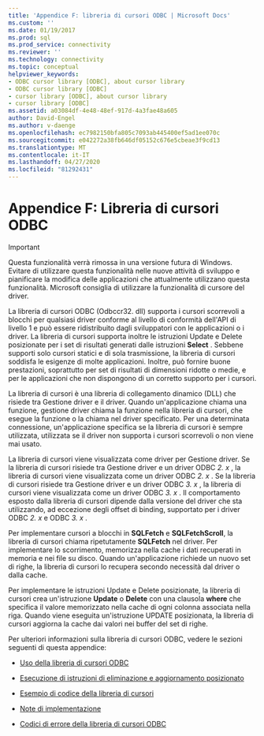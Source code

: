 ```yaml
---
title: 'Appendice F: libreria di cursori ODBC | Microsoft Docs'
ms.custom: ''
ms.date: 01/19/2017
ms.prod: sql
ms.prod_service: connectivity
ms.reviewer: ''
ms.technology: connectivity
ms.topic: conceptual
helpviewer_keywords:
- ODBC cursor library [ODBC], about cursor library
- ODBC cursor library [ODBC]
- cursor library [ODBC], about cursor library
- cursor library [ODBC]
ms.assetid: a03084df-4e48-48ef-917d-4a3fae48a605
author: David-Engel
ms.author: v-daenge
ms.openlocfilehash: ec7982150bfa805c7093ab445400ef5ad1ee070c
ms.sourcegitcommit: e042272a38fb646df05152c676e5cbeae3f9cd13
ms.translationtype: MT
ms.contentlocale: it-IT
ms.lasthandoff: 04/27/2020
ms.locfileid: "81292431"
---
```

# <a name="appendix-f-odbc-cursor-library"></a>Appendice F: Libreria di cursori ODBC
> [!IMPORTANT]  
>  Questa funzionalità verrà rimossa in una versione futura di Windows. Evitare di utilizzare questa funzionalità nelle nuove attività di sviluppo e pianificare la modifica delle applicazioni che attualmente utilizzano questa funzionalità. Microsoft consiglia di utilizzare la funzionalità di cursore del driver.  
  
 La libreria di cursori ODBC (Odbccr32. dll) supporta i cursori scorrevoli a blocchi per qualsiasi driver conforme al livello di conformità dell'API di livello 1 e può essere ridistribuito dagli sviluppatori con le applicazioni o i driver. La libreria di cursori supporta inoltre le istruzioni Update e Delete posizionate per i set di risultati generati dalle istruzioni **Select** . Sebbene supporti solo cursori statici e di sola trasmissione, la libreria di cursori soddisfa le esigenze di molte applicazioni. Inoltre, può fornire buone prestazioni, soprattutto per set di risultati di dimensioni ridotte o medie, e per le applicazioni che non dispongono di un corretto supporto per i cursori.  
  
 La libreria di cursori è una libreria di collegamento dinamico (DLL) che risiede tra Gestione driver e il driver. Quando un'applicazione chiama una funzione, gestione driver chiama la funzione nella libreria di cursori, che esegue la funzione o la chiama nel driver specificato. Per una determinata connessione, un'applicazione specifica se la libreria di cursori è sempre utilizzata, utilizzata se il driver non supporta i cursori scorrevoli o non viene mai usato.  
  
 La libreria di cursori viene visualizzata come driver per Gestione driver. Se la libreria di cursori risiede tra Gestione driver e un driver ODBC *2. x* , la libreria di cursori viene visualizzata come un driver ODBC *2. x* . Se la libreria di cursori risiede tra Gestione driver e un driver ODBC *3. x* , la libreria di cursori viene visualizzata come un driver ODBC *3. x* . Il comportamento esposto dalla libreria di cursori dipende dalla versione del driver che sta utilizzando, ad eccezione degli offset di binding, supportato per i driver ODBC *2. x* e ODBC *3. x* .  
  
 Per implementare cursori a blocchi in **SQLFetch** e **SQLFetchScroll**, la libreria di cursori chiama ripetutamente **SQLFetch** nel driver. Per implementare lo scorrimento, memorizza nella cache i dati recuperati in memoria e nei file su disco. Quando un'applicazione richiede un nuovo set di righe, la libreria di cursori lo recupera secondo necessità dal driver o dalla cache.  
  
 Per implementare le istruzioni Update e Delete posizionate, la libreria di cursori crea un'istruzione **Update** o **Delete** con una clausola **where** che specifica il valore memorizzato nella cache di ogni colonna associata nella riga. Quando viene eseguita un'istruzione UPDATE posizionata, la libreria di cursori aggiorna la cache dai valori nei buffer del set di righe.  
  
 Per ulteriori informazioni sulla libreria di cursori ODBC, vedere le sezioni seguenti di questa appendice:  
  
-   [Uso della libreria di cursori ODBC](../../../odbc/reference/appendixes/using-the-odbc-cursor-library.md)  
  
-   [Esecuzione di istruzioni di eliminazione e aggiornamento posizionato](../../../odbc/reference/appendixes/executing-positioned-update-and-delete-statements.md)  
  
-   [Esempio di codice della libreria di cursori](../../../odbc/reference/appendixes/cursor-library-code-example.md)  
  
-   [Note di implementazione](../../../odbc/reference/appendixes/implementation-notes.md)  
  
-   [Codici di errore della libreria di cursori ODBC](../../../odbc/reference/appendixes/odbc-cursor-library-error-codes.md)
